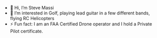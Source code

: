 - 👋 Hi, I’m Steve Massi
- 👀 I’m interested in Golf, playing lead guitar in a few different bands, flying RC Helicopters
- ⚡ Fun fact: I am an FAA Certified Drone operator and I hold a Private Pilot certificate.

<!---
smassi193/smassi193 is a ✨ special ✨ repository because its `README.md` (this file) appears on your GitHub profile.
You can click the Preview link to take a look at your changes.
--->
